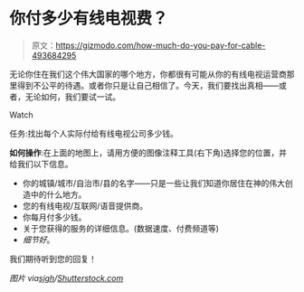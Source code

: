 # 你付多少有线电视费？

> 原文：<https://gizmodo.com/how-much-do-you-pay-for-cable-493684295>

无论你住在我们这个伟大国家的哪个地方，你都很有可能从你的有线电视运营商那里得到不公平的待遇。或者你只是让自己相信了。今天，我们要找出真相——或者，无论如何，我们要试一试。

Watch

任务:找出每个人实际付给有线电视公司多少钱。

**如何操作**:在上面的地图上，请用方便的图像注释工具(右下角)选择您的位置，并给我们以下信息。

*   你的城镇/城市/自治市/县的名字——只是一些让我们知道你居住在神的伟大创造中的什么地方。
*   您的有线电视/互联网/语音提供商。
*   你每月付多少钱。
*   关于您获得的服务的详细信息。(数据速度、付费频道等)
*   *细节好*。

我们期待听到您的回复！

*图片 via*[*sjgh*](http://www.shutterstock.com/gallery-209425p1.html)*/*[*Shutterstock.com*](http://www.shutterstock.com/cat.mhtml?searchterm=us%20map%20with%20states&sort_version=4_0&search_type=keyword_search&version=llv1&search_language=en&safesearch=1&prev_sort_method=relevance2&sort_method=popular&&search_source=related_searches#id=23938603&src=KTNFPqG3bqs3F_04zPPWQA-1-11)